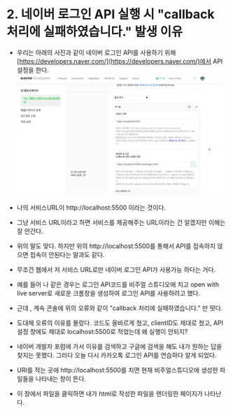 
# 2. 네이버 로그인 API 실행 시 "callback 처리에 실패하였습니다." 발생 이유


+ 우리는 아래의 사진과 같이 네이버 로그인 API를 사용하기 위해 [https://developers.naver.com/](https://developers.naver.com/)에서 API설정을 한다. 
![네이버로그인 API설정](ETC/images/naverloginAPI.png)
+ 나의 서비스URL이 http://localhost:5500 이라는 것이다. 
+ 그냥 서비스 URL이라고 하면 서비스를 제공해주는 URL이라는 건 알겠지만 이해는 잘 안간다. 
+ 위의 말도 맞다. 하지만 위의 http://localhost:5500를 통해서 API를 접속하지 않으면 접속이 안된다는 말과도 같다.
+ 무조건 웹에서 저 서비스 URL로만 네이버 로그인 API가 사용가능 하다는 거다.

+ 예를 들어 나 같은 경우는 로그인 API코드를 비주얼 스튜디오에 치고 open with live server로 새로운 크롬창을 생성하여 로그인 API를 사용하려고 했다. 
+ 근데 , 계속 콘솔에 위의 오류와 같이 "callback 처리에 실패하였습니다." 만 떳다. 
+ 도대체 오류의 이유를 몰랐다. 코드도 올바르게 쳤고, clientID도 제대로 쳤고, API설정 창에도 제대로 localhost:5500로 적었는데 왜 실행이 안되지?
+ 네이버 개발자 포럼에 가서 이유를 검색하고 구글에 검색을 해도 내가 원하는 답을 찾지는 못했다. 그러다 오늘 다시 카카오톡 로그인 API를 연습하다 알게 되었다. 
+ URI를 적는 곳에 http://localhost:5500를 치면 현재 비주얼스튜디오에 생성한 파일들을 나타내는 창이 뜬다. 
+ 이 창에서 파일을 클릭하면 내가 html로 작성한 파일을 렌더링한 페이지가 나타난다. 
